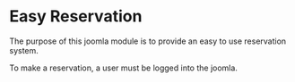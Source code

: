 Easy Reservation
================

The purpose of this joomla module is to provide an easy to use reservation system.

To make a reservation, a user must be logged into the joomla. 